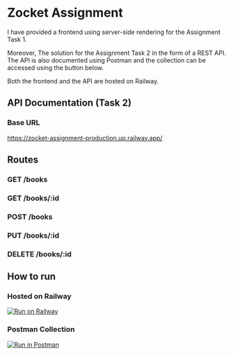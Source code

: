 # Zocket Assignment

I have provided a frontend using server-side rendering for the Assignment Task 1.

Moreover, The solution for the Assignment Task 2 in the form of a REST API. The API is also documented using Postman and the collection can be accessed using the button below.

Both the frontend and the API are hosted on Railway.

## API Documentation (Task 2)

### Base URL

https://zocket-assignment-production.up.railway.app/

## Routes

### GET /books

### GET /books/:id

### POST /books

### PUT /books/:id

### DELETE /books/:id

## How to run

### Hosted on Railway

[![Run on Railway](https://railway.app/button.svg)](https://zocket-assignment-production.up.railway.app/)

### Postman Collection

[![Run in Postman](https://run.pstmn.io/button.svg)](https://elements.getpostman.com/redirect?entityId=15886762-4552b172-3fa7-416e-8d9e-268fea517cab&entityType=collection)
